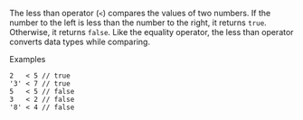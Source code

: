 The less than operator (`<`) compares the values of two numbers. If the number to the left is less than the number to the right, it returns `true`. Otherwise, it returns `false`. Like the equality operator, the less than operator converts data types while comparing.

Examples

```
2   < 5 // true
'3' < 7 // true
5   < 5 // false
3   < 2 // false
'8' < 4 // false
```